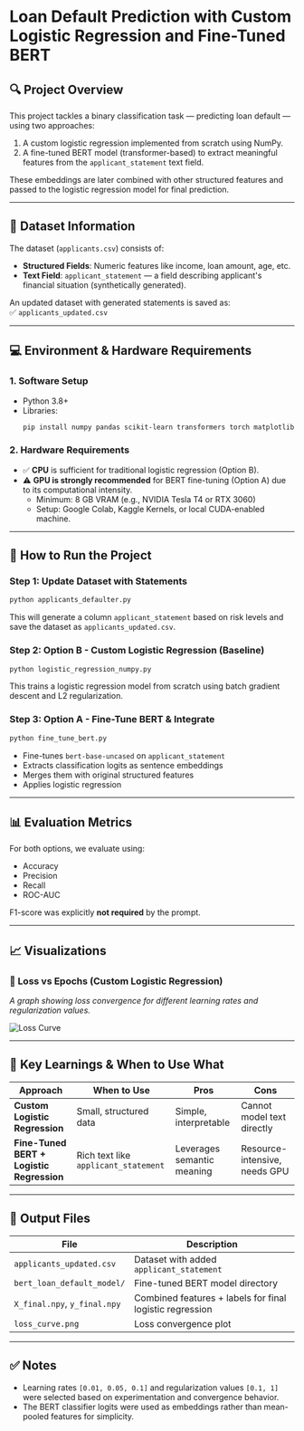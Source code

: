 
# Loan Default Prediction with Custom Logistic Regression and Fine-Tuned BERT

## 🔍 Project Overview
This project tackles a binary classification task — predicting loan default — using two approaches:
1. A custom logistic regression implemented from scratch using NumPy.
2. A fine-tuned BERT model (transformer-based) to extract meaningful features from the `applicant_statement` text field.

These embeddings are later combined with other structured features and passed to the logistic regression model for final prediction.

---

## 📁 Dataset Information

The dataset (`applicants.csv`) consists of:
- **Structured Fields**: Numeric features like income, loan amount, age, etc.
- **Text Field**: `applicant_statement` — a field describing applicant's financial situation (synthetically generated).

An updated dataset with generated statements is saved as:  
✅ `applicants_updated.csv`

---

## 💻 Environment & Hardware Requirements

### 1. Software Setup
- Python 3.8+
- Libraries:
  ```bash
  pip install numpy pandas scikit-learn transformers torch matplotlib
  ```

### 2. Hardware Requirements
- ✅ **CPU** is sufficient for traditional logistic regression (Option B).
- ⚠️ **GPU is strongly recommended** for BERT fine-tuning (Option A) due to its computational intensity.
  - Minimum: 8 GB VRAM (e.g., NVIDIA Tesla T4 or RTX 3060)
  - Setup: Google Colab, Kaggle Kernels, or local CUDA-enabled machine.

---

## 🚀 How to Run the Project

### Step 1: Update Dataset with Statements
```python
python applicants_defaulter.py
```
This will generate a column `applicant_statement` based on risk levels and save the dataset as `applicants_updated.csv`.

### Step 2: Option B - Custom Logistic Regression (Baseline)
```python
python logistic_regression_numpy.py
```
This trains a logistic regression model from scratch using batch gradient descent and L2 regularization.

### Step 3: Option A - Fine-Tune BERT & Integrate
```python
python fine_tune_bert.py
```
- Fine-tunes `bert-base-uncased` on `applicant_statement`
- Extracts classification logits as sentence embeddings
- Merges them with original structured features
- Applies logistic regression

---

## 📊 Evaluation Metrics

For both options, we evaluate using:
- Accuracy
- Precision
- Recall
- ROC-AUC

F1-score was explicitly **not required** by the prompt.

---

## 📈 Visualizations

### 🔹 Loss vs Epochs (Custom Logistic Regression)
_A graph showing loss convergence for different learning rates and regularization values._

![Loss Curve](loss_curve.png)

---

## 🧠 Key Learnings & When to Use What

| Approach | When to Use | Pros | Cons |
|---------|-------------|------|------|
| **Custom Logistic Regression** | Small, structured data | Simple, interpretable | Cannot model text directly |
| **Fine-Tuned BERT + Logistic Regression** | Rich text like `applicant_statement` | Leverages semantic meaning | Resource-intensive, needs GPU |

---

## 📂 Output Files

| File | Description |
|------|-------------|
| `applicants_updated.csv` | Dataset with added `applicant_statement` |
| `bert_loan_default_model/` | Fine-tuned BERT model directory |
| `X_final.npy`, `y_final.npy` | Combined features + labels for final logistic regression |
| `loss_curve.png` | Loss convergence plot |

---

## ✅ Notes
- Learning rates `[0.01, 0.05, 0.1]` and regularization values `[0.1, 1]` were selected based on experimentation and convergence behavior.
- The BERT classifier logits were used as embeddings rather than mean-pooled features for simplicity.
